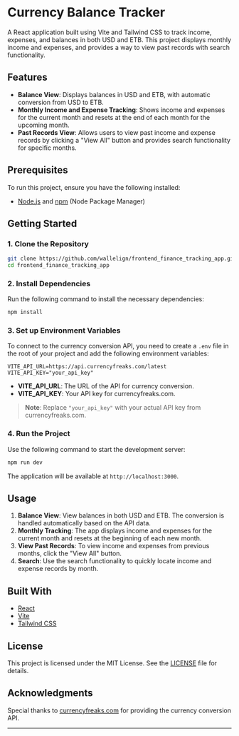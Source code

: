 # Currency Balance Tracker

A React application built using Vite and Tailwind CSS to track income, expenses, and balances in both USD and ETB. This project displays monthly income and expenses, and provides a way to view past records with search functionality.

## Features

- **Balance View**: Displays balances in USD and ETB, with automatic conversion from USD to ETB.
- **Monthly Income and Expense Tracking**: Shows income and expenses for the current month and resets at the end of each month for the upcoming month.
- **Past Records View**: Allows users to view past income and expense records by clicking a "View All" button and provides search functionality for specific months.

## Prerequisites

To run this project, ensure you have the following installed:

- [Node.js](https://nodejs.org/) and [npm](https://www.npmjs.com/) (Node Package Manager)

## Getting Started

### 1. Clone the Repository

```bash
git clone https://github.com/wallelign/frontend_finance_tracking_app.git
cd frontend_finance_tracking_app
```

### 2. Install Dependencies

Run the following command to install the necessary dependencies:

```bash
npm install
```

### 3. Set up Environment Variables

To connect to the currency conversion API, you need to create a `.env` file in the root of your project and add the following environment variables:

```env
VITE_API_URL=https://api.currencyfreaks.com/latest
VITE_API_KEY="your_api_key"
```

- **VITE_API_URL**: The URL of the API for currency conversion.
- **VITE_API_KEY**: Your API key for currencyfreaks.com.

> **Note**: Replace `"your_api_key"` with your actual API key from currencyfreaks.com.

### 4. Run the Project

Use the following command to start the development server:

```bash
npm run dev
```

The application will be available at `http://localhost:3000`.

## Usage

1. **Balance View**: View balances in both USD and ETB. The conversion is handled automatically based on the API data.
2. **Monthly Tracking**: The app displays income and expenses for the current month and resets at the beginning of each new month.
3. **View Past Records**: To view income and expenses from previous months, click the "View All" button.
4. **Search**: Use the search functionality to quickly locate income and expense records by month.

## Built With

- [React](https://reactjs.org/)
- [Vite](https://vitejs.dev/)
- [Tailwind CSS](https://tailwindcss.com/)

## License

This project is licensed under the MIT License. See the [LICENSE](LICENSE) file for details.

## Acknowledgments

Special thanks to [currencyfreaks.com](https://currencyfreaks.com/) for providing the currency conversion API.

---

